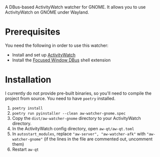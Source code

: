 A DBus-based ActivityWatch watcher for GNOME. It allows you to use ActivityWatch
on GNOME under Wayland.

# Prerequisites

You need the following in order to use this watcher:

- Install and set up [ActivityWatch](https://activitywatch.net)
- Install the
  [Focused Window DBus](https://github.com/flexagoon/focused-window-dbus) shell
  extension

# Installation

I currently do not provide pre-built binaries, so you'll need to compile the
project from source. You need to have `poetry` installed.

1. `poetry install`
2. `poetry run pyinstaller --clean aw-watcher-gnome.spec`
3. Copy the `dist/aw-watcher-gnome` directory to your ActivityWatch directory.
4. In the ActivityWatch config directory, open `aw-qt/aw-qt.toml`
5. In `autostart_modules`, replace `"aw-server", "aw-watcher-afk"` with
   `"aw-watcher-gnome"` (if the lines in the file are commented out, uncomment
   them)
6. Restart `aw-qt`
